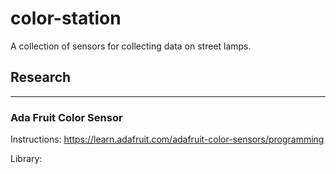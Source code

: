 color-station
=============

A collection of sensors for collecting data on street lamps.


## Research
-----------

### Ada Fruit Color Sensor

Instructions:
https://learn.adafruit.com/adafruit-color-sensors/programming

Library:
